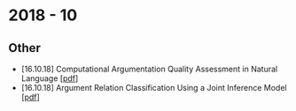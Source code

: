 # 2018 - 10

## Other

* [16.10.18] Computational Argumentation Quality Assessment in Natural Language [[pdf](http://www.aclweb.org/anthology/E17-1017)]
* [16.10.18] Argument Relation Classification Using a Joint Inference Model [[pdf](http://www.aclweb.org/anthology/W17-5107)]